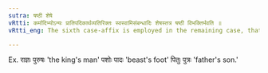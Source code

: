 ```yaml
---
sutra: षष्ठी शेषे
vRtti: कर्मादिभ्योऽन्यः प्रातिपदिकार्थव्यतिरिक्तः स्वस्वामिसंबन्धादिः शेषस्तत्र षष्ठी विभक्तिर्भवति ॥
vRtti_eng: The sixth case-affix is employed in the remaining case, that is to say, where there is a sense, such as the relation between property and its owner, &c. different from that of a Nominal-stem.

---
```

Ex. राज्ञः पुरुषः 'the king's man' पशोः पादः 'beast's foot' पितुः पुत्रः 'father's son.'